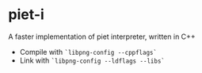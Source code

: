 # piet-i
A faster implementation of piet interpreter, written in C++

- Compile with `` `libpng-config --cppflags` ``
- Link with `` `libpng-config --ldflags --libs` ``

